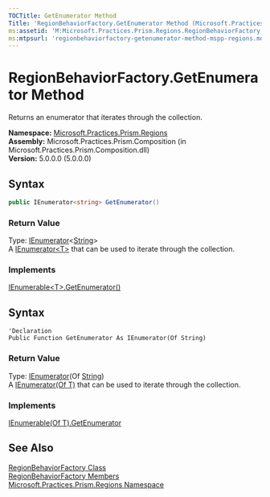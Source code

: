 ```yaml
---
TOCTitle: GetEnumerator Method
Title: 'RegionBehaviorFactory.GetEnumerator Method (Microsoft.Practices.Prism.Regions)'
ms:assetid: 'M:Microsoft.Practices.Prism.Regions.RegionBehaviorFactory.GetEnumerator'
ms:mtpsurl: 'regionbehaviorfactory-getenumerator-method-mspp-regions.md'
---
```



# RegionBehaviorFactory.GetEnumerator Method

Returns an enumerator that iterates through the collection.

**Namespace:** [Microsoft.Practices.Prism.Regions](/patterns-practices/reference/mspp-regions-namespace)<br/>
**Assembly:** Microsoft.Practices.Prism.Composition (in Microsoft.Practices.Prism.Composition.dll)<br/>
**Version:** 5.0.0.0 (5.0.0.0)

## Syntax

```C#
public IEnumerator<string> GetEnumerator()
```

### Return Value

Type: [IEnumerator](http://msdn.microsoft.com/en-us/library/78dfe2yb)&lt;[String](http://msdn.microsoft.com/en-us/library/s1wwdcbf)&gt;  
A [IEnumerator&lt;T&gt;](http://msdn.microsoft.com/en-us/library/78dfe2yb) that can be used to iterate through the collection.
### Implements

[IEnumerable&lt;T&gt;.GetEnumerator()](http://msdn.microsoft.com/en-us/library/s793z9y2)


## Syntax

```VB
'Declaration
Public Function GetEnumerator As IEnumerator(Of String)
```

### Return Value

Type: [IEnumerator](http://msdn.microsoft.com/en-us/library/78dfe2yb)(Of [String](http://msdn.microsoft.com/en-us/library/s1wwdcbf))  
A [IEnumerator(Of T)](http://msdn.microsoft.com/en-us/library/78dfe2yb) that can be used to iterate through the collection.
### Implements

[IEnumerable(Of T).GetEnumerator](http://msdn.microsoft.com/en-us/library/s793z9y2)

## See Also

[RegionBehaviorFactory Class](/patterns-practices/reference/regionbehaviorfactory-class-mspp-regions)<br/>
[RegionBehaviorFactory Members](/patterns-practices/reference/regionbehaviorfactory-members-mspp-regions)<br/>
[Microsoft.Practices.Prism.Regions Namespace](/patterns-practices/reference/mspp-regions-namespace)<br/>